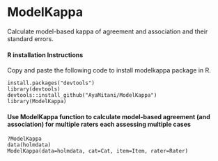 # ModelKappa
Calculate model-based kappa of agreement and association and their standard errors.

#### R installation Instructions
Copy and paste the following code to install modelkappa package in R.
```
install.packages("devtools")
library(devtools)
devtools::install_github("AyaMitani/ModelKappa")
library(ModelKappa)
```
#### Use ModelKappa function to calculate model-based agreement (and association) for multiple raters each assessing multiple cases
```
?ModelKappa 
data(holmdata)
ModelKappa(data=holmdata, cat=Cat, item=Item, rater=Rater)
```
